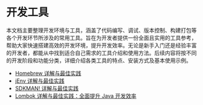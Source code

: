 # 开发工具

本文档主要整理开发环境与工具，涵盖了代码编写、调试、版本控制、构建打包等各个开发环节所涉及的常用工具。旨在为开发者提供一份全面且实用的工具参考，帮助大家快速搭建高效的开发环境，提升开发效率。无论是新手入门还是经验丰富的开发者，都能从中找到适合自己需求的工具介绍和使用方法。后续内容将按不同的开发阶段和功能分类，详细介绍各类工具的特点、安装方式及基本使用示例。

- [Homebrew 详解与最佳实践](guide-homebrew.md)
- [jEnv 详解与最佳实践](guide-jenv.md)
- [SDKMAN! 详解与最佳实践](guide-sdkman.md)
- [Lombok 详解与最佳实践：全面提升 Java 开发效率](guide-lombok.md)
